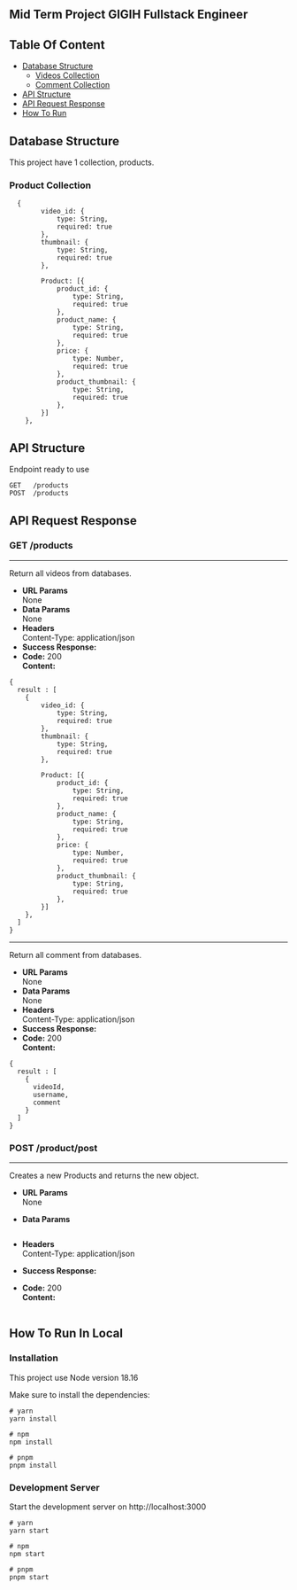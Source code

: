 ## Mid Term Project GIGIH Fullstack Engineer

## Table Of Content

* [Database Structure](#database-structure)
	* [Videos Collection](#videos-collection)
	* [Comment Collection](#comment-collection)
* [API Structure](#api-structure)
* [API Request Response](#api-request-response)
* [How To Run](#how-to-run-in-local)

## Database Structure
This project have 1 collection, products.

### Product Collection

```
  {
        video_id: {
            type: String,
            required: true
        },
        thumbnail: {
            type: String,
            required: true
        },

        Product: [{
            product_id: {
                type: String,
                required: true
            },
            product_name: {
                type: String,
                required: true
            },
            price: {
                type: Number,
                required: true
            },
            product_thumbnail: {
                type: String,
                required: true
            },
        }]
    },
 ```



## API Structure

Endpoint ready to use

```
GET   /products
POST  /products
```

## API Request Response


### GET /products

----
Return all videos from databases.
* **URL Params**  
  None
* **Data Params**  
  None
* **Headers**  
  Content-Type: application/json  
* **Success Response:**  
* **Code:** 200  
  **Content:**  
```
{
  result : [
    {
        video_id: {
            type: String,
            required: true
        },
        thumbnail: {
            type: String,
            required: true
        },

        Product: [{
            product_id: {
                type: String,
                required: true
            },
            product_name: {
                type: String,
                required: true
            },
            price: {
                type: Number,
                required: true
            },
            product_thumbnail: {
                type: String,
                required: true
            },
        }]
    },
  ]
}
```




----
Return all comment from databases.
* **URL Params**  
  None
* **Data Params**  
  None
* **Headers**  
  Content-Type: application/json  
* **Success Response:**  
* **Code:** 200  
  **Content:**  
```
{
  result : [
    {
      videoId,
      username,
      comment
    }
  ]
}
```


### POST /product/post

----
Creates a new Products and returns the new object.
* **URL Params**  
  None
* **Data Params**  
  
  ```
* **Headers**  
  Content-Type: application/json  
* **Success Response:**  
* **Code:** 200  
  **Content:**  
```
```

## How To Run In Local

### Installation

This project use Node version 18.16

Make sure to install the dependencies:
```
# yarn
yarn install

# npm
npm install

# pnpm
pnpm install

```

### Development Server
Start the development server on http://localhost:3000

```
# yarn
yarn start

# npm
npm start

# pnpm
pnpm start
```